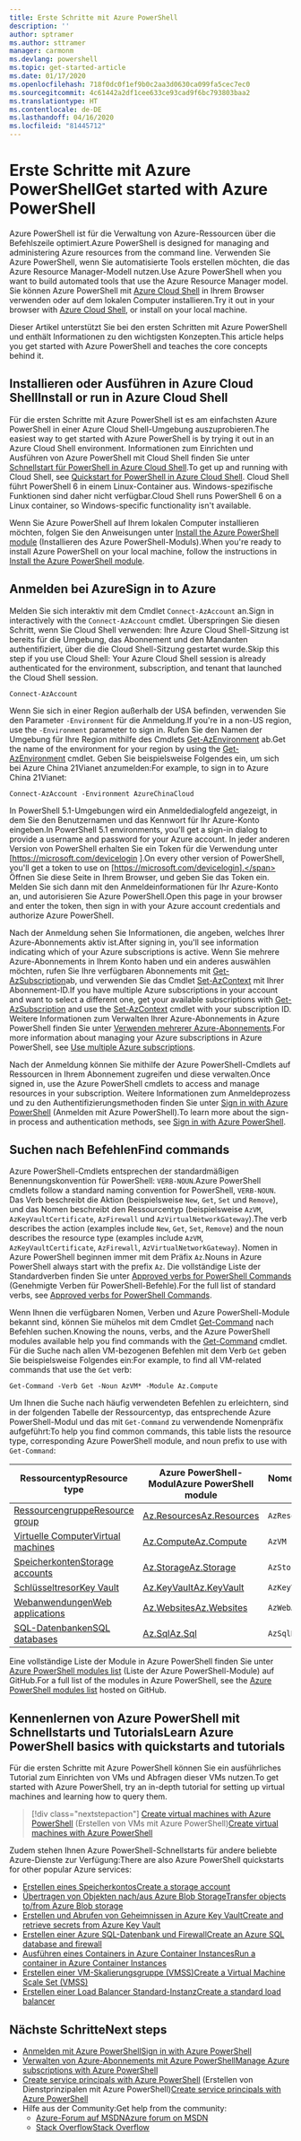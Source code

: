 ```yaml
---
title: Erste Schritte mit Azure PowerShell
description: ''
author: sptramer
ms.author: sttramer
manager: carmonm
ms.devlang: powershell
ms.topic: get-started-article
ms.date: 01/17/2020
ms.openlocfilehash: 718f0dc0f1ef9b0c2aa3d0630ca099fa5cec7ec0
ms.sourcegitcommit: 4c61442a2df1cee633ce93cad9f6bc793803baa2
ms.translationtype: HT
ms.contentlocale: de-DE
ms.lasthandoff: 04/16/2020
ms.locfileid: "81445712"
---
```

# <a name="get-started-with-azure-powershell"></a><span data-ttu-id="272b7-102">Erste Schritte mit Azure PowerShell</span><span class="sxs-lookup"><span data-stu-id="272b7-102">Get started with Azure PowerShell</span></span>

<span data-ttu-id="272b7-103">Azure PowerShell ist für die Verwaltung von Azure-Ressourcen über die Befehlszeile optimiert.</span><span class="sxs-lookup"><span data-stu-id="272b7-103">Azure PowerShell is designed for managing and administering Azure resources from the command line.</span></span> <span data-ttu-id="272b7-104">Verwenden Sie Azure PowerShell, wenn Sie automatisierte Tools erstellen möchten, die das Azure Resource Manager-Modell nutzen.</span><span class="sxs-lookup"><span data-stu-id="272b7-104">Use Azure PowerShell when you want to build automated tools that use the Azure Resource Manager model.</span></span>
<span data-ttu-id="272b7-105">Sie können Azure PowerShell mit [Azure Cloud Shell](/azure/cloud-shell/overview) in Ihrem Browser verwenden oder auf dem lokalen Computer installieren.</span><span class="sxs-lookup"><span data-stu-id="272b7-105">Try it out in your browser with [Azure Cloud Shell](/azure/cloud-shell/overview), or install on your local machine.</span></span>

<span data-ttu-id="272b7-106">Dieser Artikel unterstützt Sie bei den ersten Schritten mit Azure PowerShell und enthält Informationen zu den wichtigsten Konzepten.</span><span class="sxs-lookup"><span data-stu-id="272b7-106">This article helps you get started with Azure PowerShell and teaches the core concepts behind it.</span></span>

## <a name="install-or-run-in-azure-cloud-shell"></a><span data-ttu-id="272b7-107">Installieren oder Ausführen in Azure Cloud Shell</span><span class="sxs-lookup"><span data-stu-id="272b7-107">Install or run in Azure Cloud Shell</span></span>

<span data-ttu-id="272b7-108">Für die ersten Schritte mit Azure PowerShell ist es am einfachsten Azure PowerShell in einer Azure Cloud Shell-Umgebung auszuprobieren.</span><span class="sxs-lookup"><span data-stu-id="272b7-108">The easiest way to get started with Azure PowerShell is by trying it out in an Azure Cloud Shell environment.</span></span>
<span data-ttu-id="272b7-109">Informationen zum Einrichten und Ausführen von Azure PowerShell mit Cloud Shell finden Sie unter [Schnellstart für PowerShell in Azure Cloud Shell](/azure/cloud-shell/quickstart-powershell).</span><span class="sxs-lookup"><span data-stu-id="272b7-109">To get up and running with Cloud Shell, see [Quickstart for PowerShell in Azure Cloud Shell](/azure/cloud-shell/quickstart-powershell).</span></span>
<span data-ttu-id="272b7-110">Cloud Shell führt PowerShell 6 in einem Linux-Container aus. Windows-spezifische Funktionen sind daher nicht verfügbar.</span><span class="sxs-lookup"><span data-stu-id="272b7-110">Cloud Shell runs PowerShell 6 on a Linux container, so Windows-specific functionality isn't available.</span></span>

<span data-ttu-id="272b7-111">Wenn Sie Azure PowerShell auf Ihrem lokalen Computer installieren möchten, folgen Sie den Anweisungen unter [Install the Azure PowerShell module](install-az-ps.md) (Installieren des Azure PowerShell-Moduls).</span><span class="sxs-lookup"><span data-stu-id="272b7-111">When you're ready to install Azure PowerShell on your local machine, follow the instructions in [Install the Azure PowerShell module](install-az-ps.md).</span></span>

## <a name="sign-in-to-azure"></a><span data-ttu-id="272b7-112">Anmelden bei Azure</span><span class="sxs-lookup"><span data-stu-id="272b7-112">Sign in to Azure</span></span>

<span data-ttu-id="272b7-113">Melden Sie sich interaktiv mit dem Cmdlet `Connect-AzAccount` an.</span><span class="sxs-lookup"><span data-stu-id="272b7-113">Sign in interactively with the `Connect-AzAccount` cmdlet.</span></span> <span data-ttu-id="272b7-114">Überspringen Sie diesen Schritt, wenn Sie Cloud Shell verwenden: Ihre Azure Cloud Shell-Sitzung ist bereits für die Umgebung, das Abonnement und den Mandanten authentifiziert, über die die Cloud Shell-Sitzung gestartet wurde.</span><span class="sxs-lookup"><span data-stu-id="272b7-114">Skip this step if you use Cloud Shell: Your Azure Cloud Shell session is already authenticated for the environment, subscription, and tenant that launched the Cloud Shell session.</span></span>

```azurepowershell-interactive
Connect-AzAccount
```

<span data-ttu-id="272b7-115">Wenn Sie sich in einer Region außerhalb der USA befinden, verwenden Sie den Parameter `-Environment` für die Anmeldung.</span><span class="sxs-lookup"><span data-stu-id="272b7-115">If you're in a non-US region, use the `-Environment` parameter to sign in.</span></span> <span data-ttu-id="272b7-116">Rufen Sie den Namen der Umgebung für Ihre Region mithilfe des Cmdlets [Get-AzEnvironment](/powershell/module/Az.Accounts/Get-AzEnvironment) ab.</span><span class="sxs-lookup"><span data-stu-id="272b7-116">Get the name of the environment for your region by using the [Get-AzEnvironment](/powershell/module/Az.Accounts/Get-AzEnvironment) cmdlet.</span></span> <span data-ttu-id="272b7-117">Geben Sie beispielsweise Folgendes ein, um sich bei Azure China 21Vianet anzumelden:</span><span class="sxs-lookup"><span data-stu-id="272b7-117">For example, to sign in to Azure China 21Vianet:</span></span>

```azurepowershell-interactive
Connect-AzAccount -Environment AzureChinaCloud
```

<span data-ttu-id="272b7-118">In PowerShell 5.1-Umgebungen wird ein Anmeldedialogfeld angezeigt, in dem Sie den Benutzernamen und das Kennwort für Ihr Azure-Konto eingeben.</span><span class="sxs-lookup"><span data-stu-id="272b7-118">In PowerShell 5.1 environments, you'll get a sign-in dialog to provide a username and password for your Azure account.</span></span> <span data-ttu-id="272b7-119">In jeder anderen Version von PowerShell erhalten Sie ein Token für die Verwendung unter [https://microsoft.com/devicelogin ].</span><span class="sxs-lookup"><span data-stu-id="272b7-119">On every other version of PowerShell, you'll get a token to use on [https://microsoft.com/devicelogin].</span></span>
<span data-ttu-id="272b7-120">Öffnen Sie diese Seite in Ihrem Browser, und geben Sie das Token ein. Melden Sie sich dann mit den Anmeldeinformationen für Ihr Azure-Konto an, und autorisieren Sie Azure PowerShell.</span><span class="sxs-lookup"><span data-stu-id="272b7-120">Open this page in your browser and enter the token, then sign in with your Azure account credentials and authorize Azure PowerShell.</span></span>

<span data-ttu-id="272b7-121">Nach der Anmeldung sehen Sie Informationen, die angeben, welches Ihrer Azure-Abonnements aktiv ist.</span><span class="sxs-lookup"><span data-stu-id="272b7-121">After signing in, you'll see information indicating which of your Azure subscriptions is active.</span></span> <span data-ttu-id="272b7-122">Wenn Sie mehrere Azure-Abonnements in Ihrem Konto haben und ein anderes auswählen möchten, rufen Sie Ihre verfügbaren Abonnements mit [Get-AzSubscription](/powershell/module/az.accounts/get-azsubscription)ab, und verwenden Sie das Cmdlet [Set-AzContext](/powershell/module/az.accounts/set-azcontext) mit Ihrer Abonnement-ID.</span><span class="sxs-lookup"><span data-stu-id="272b7-122">If you have multiple Azure subscriptions in your account and want to select a different one, get your available subscriptions with [Get-AzSubscription](/powershell/module/az.accounts/get-azsubscription) and use the [Set-AzContext](/powershell/module/az.accounts/set-azcontext) cmdlet with your subscription ID.</span></span>
<span data-ttu-id="272b7-123">Weitere Informationen zum Verwalten Ihrer Azure-Abonnements in Azure PowerShell finden Sie unter [Verwenden mehrerer Azure-Abonnements](manage-subscriptions-azureps.md).</span><span class="sxs-lookup"><span data-stu-id="272b7-123">For more information about managing your Azure subscriptions in Azure PowerShell, see [Use multiple Azure subscriptions](manage-subscriptions-azureps.md).</span></span>

<span data-ttu-id="272b7-124">Nach der Anmeldung können Sie mithilfe der Azure PowerShell-Cmdlets auf Ressourcen in Ihrem Abonnement zugreifen und diese verwalten.</span><span class="sxs-lookup"><span data-stu-id="272b7-124">Once signed in, use the Azure PowerShell cmdlets to access and manage resources in your subscription.</span></span> <span data-ttu-id="272b7-125">Weitere Informationen zum Anmeldeprozess und zu den Authentifizierungsmethoden finden Sie unter [Sign in with Azure PowerShell](authenticate-azureps.md) (Anmelden mit Azure PowerShell).</span><span class="sxs-lookup"><span data-stu-id="272b7-125">To learn more about the sign-in process and authentication methods, see [Sign in with Azure PowerShell](authenticate-azureps.md).</span></span>

## <a name="find-commands"></a><span data-ttu-id="272b7-126">Suchen nach Befehlen</span><span class="sxs-lookup"><span data-stu-id="272b7-126">Find commands</span></span>

<span data-ttu-id="272b7-127">Azure PowerShell-Cmdlets entsprechen der standardmäßigen Benennungskonvention für PowerShell: `VERB-NOUN`.</span><span class="sxs-lookup"><span data-stu-id="272b7-127">Azure PowerShell cmdlets follow a standard naming convention for PowerShell, `VERB-NOUN`.</span></span> <span data-ttu-id="272b7-128">Das Verb beschreibt die Aktion (beispielsweise `New`, `Get`, `Set` und `Remove`), und das Nomen beschreibt den Ressourcentyp (beispielsweise `AzVM`, `AzKeyVaultCertificate`, `AzFirewall` und `AzVirtualNetworkGateway`).</span><span class="sxs-lookup"><span data-stu-id="272b7-128">The verb describes the action (examples include `New`, `Get`, `Set`, `Remove`) and the noun describes the resource type (examples include `AzVM`, `AzKeyVaultCertificate`, `AzFirewall`, `AzVirtualNetworkGateway`).</span></span> <span data-ttu-id="272b7-129">Nomen in Azure PowerShell beginnen immer mit dem Präfix `Az`.</span><span class="sxs-lookup"><span data-stu-id="272b7-129">Nouns in Azure PowerShell always start with the prefix `Az`.</span></span> <span data-ttu-id="272b7-130">Die vollständige Liste der Standardverben finden Sie unter [Approved verbs for PowerShell Commands](/powershell/scripting/developer/cmdlet/approved-verbs-for-windows-powershell-commands) (Genehmigte Verben für PowerShell-Befehle).</span><span class="sxs-lookup"><span data-stu-id="272b7-130">For the full list of standard verbs, see [Approved verbs for PowerShell Commands](/powershell/scripting/developer/cmdlet/approved-verbs-for-windows-powershell-commands).</span></span>

<span data-ttu-id="272b7-131">Wenn Ihnen die verfügbaren Nomen, Verben und Azure PowerShell-Module bekannt sind, können Sie mühelos mit dem Cmdlet [Get-Command](/powershell/module/microsoft.powershell.core/get-command) nach Befehlen suchen.</span><span class="sxs-lookup"><span data-stu-id="272b7-131">Knowing the nouns, verbs, and the Azure PowerShell modules available help you find commands with the [Get-Command](/powershell/module/microsoft.powershell.core/get-command) cmdlet.</span></span> <span data-ttu-id="272b7-132">Für die Suche nach allen VM-bezogenen Befehlen mit dem Verb `Get` geben Sie beispielsweise Folgendes ein:</span><span class="sxs-lookup"><span data-stu-id="272b7-132">For example, to find all VM-related commands that use the `Get` verb:</span></span>

```powershell-interactive
Get-Command -Verb Get -Noun AzVM* -Module Az.Compute
```

<span data-ttu-id="272b7-133">Um Ihnen die Suche nach häufig verwendeten Befehlen zu erleichtern, sind in der folgenden Tabelle der Ressourcentyp, das entsprechende Azure PowerShell-Modul und das mit `Get-Command` zu verwendende Nomenpräfix aufgeführt:</span><span class="sxs-lookup"><span data-stu-id="272b7-133">To help you find common commands, this table lists the resource type, corresponding Azure PowerShell module, and noun prefix to use with `Get-Command`:</span></span>

| <span data-ttu-id="272b7-134">Ressourcentyp</span><span class="sxs-lookup"><span data-stu-id="272b7-134">Resource type</span></span> | <span data-ttu-id="272b7-135">Azure PowerShell-Modul</span><span class="sxs-lookup"><span data-stu-id="272b7-135">Azure PowerShell module</span></span> | <span data-ttu-id="272b7-136">Nomenpräfix</span><span class="sxs-lookup"><span data-stu-id="272b7-136">Noun prefix</span></span> |
|---------------|-------------------------|----------------|
| [<span data-ttu-id="272b7-137">Ressourcengruppe</span><span class="sxs-lookup"><span data-stu-id="272b7-137">Resource group</span></span>](/azure/azure-resource-manager/resource-group-overview) | [<span data-ttu-id="272b7-138">Az.Resources</span><span class="sxs-lookup"><span data-stu-id="272b7-138">Az.Resources</span></span>](/powershell/module/az.resources#resources) | `AzResourceGroup` |
| [<span data-ttu-id="272b7-139">Virtuelle Computer</span><span class="sxs-lookup"><span data-stu-id="272b7-139">Virtual machines</span></span>](/azure/virtual-machines) | [<span data-ttu-id="272b7-140">Az.Compute</span><span class="sxs-lookup"><span data-stu-id="272b7-140">Az.Compute</span></span>](/powershell/module/az.compute#virtual_machines) | `AzVM` |
| [<span data-ttu-id="272b7-141">Speicherkonten</span><span class="sxs-lookup"><span data-stu-id="272b7-141">Storage accounts</span></span>](/azure/storage/common/storage-introduction) | [<span data-ttu-id="272b7-142">Az.Storage</span><span class="sxs-lookup"><span data-stu-id="272b7-142">Az.Storage</span></span>](/powershell/module/az.storage/) | `AzStorageAccount` |
| [<span data-ttu-id="272b7-143">Schlüsseltresor</span><span class="sxs-lookup"><span data-stu-id="272b7-143">Key Vault</span></span>](/azure/key-vault/key-vault-whatis) | [<span data-ttu-id="272b7-144">Az.KeyVault</span><span class="sxs-lookup"><span data-stu-id="272b7-144">Az.KeyVault</span></span>](/powershell/module/az.keyvault) | `AzKeyVault` |
| [<span data-ttu-id="272b7-145">Webanwendungen</span><span class="sxs-lookup"><span data-stu-id="272b7-145">Web applications</span></span>](/azure/app-service) | [<span data-ttu-id="272b7-146">Az.Websites</span><span class="sxs-lookup"><span data-stu-id="272b7-146">Az.Websites</span></span>](/powershell/module/az.websites) | `AzWebApp` |
| [<span data-ttu-id="272b7-147">SQL-Datenbanken</span><span class="sxs-lookup"><span data-stu-id="272b7-147">SQL databases</span></span>](/azure/sql-database) | [<span data-ttu-id="272b7-148">Az.Sql</span><span class="sxs-lookup"><span data-stu-id="272b7-148">Az.Sql</span></span>](/powershell/module/az.sql) | `AzSqlDatabase` |

<span data-ttu-id="272b7-149">Eine vollständige Liste der Module in Azure PowerShell finden Sie unter [Azure PowerShell modules list](https://github.com/Azure/azure-powershell/blob/master/documentation/azure-powershell-modules.md) (Liste der Azure PowerShell-Module) auf GitHub.</span><span class="sxs-lookup"><span data-stu-id="272b7-149">For a full list of the modules in Azure PowerShell, see the [Azure PowerShell modules list](https://github.com/Azure/azure-powershell/blob/master/documentation/azure-powershell-modules.md) hosted on GitHub.</span></span>

## <a name="learn-azure-powershell-basics-with-quickstarts-and-tutorials"></a><span data-ttu-id="272b7-150">Kennenlernen von Azure PowerShell mit Schnellstarts und Tutorials</span><span class="sxs-lookup"><span data-stu-id="272b7-150">Learn Azure PowerShell basics with quickstarts and tutorials</span></span>

<span data-ttu-id="272b7-151">Für die ersten Schritte mit Azure PowerShell können Sie ein ausführliches Tutorial zum Einrichten von VMs und Abfragen dieser VMs nutzen.</span><span class="sxs-lookup"><span data-stu-id="272b7-151">To get started with Azure PowerShell, try an in-depth tutorial for setting up virtual machines and learning how to query them.</span></span>

> [!div class="nextstepaction"]
> <span data-ttu-id="272b7-152">[Create virtual machines with Azure PowerShell](azureps-vm-tutorial.yml) (Erstellen von VMs mit Azure PowerShell)</span><span class="sxs-lookup"><span data-stu-id="272b7-152">[Create virtual machines with Azure PowerShell](azureps-vm-tutorial.yml)</span></span>

<span data-ttu-id="272b7-153">Zudem stehen Ihnen Azure PowerShell-Schnellstarts für andere beliebte Azure-Dienste zur Verfügung:</span><span class="sxs-lookup"><span data-stu-id="272b7-153">There are also Azure PowerShell quickstarts for other popular Azure services:</span></span>

* [<span data-ttu-id="272b7-154">Erstellen eines Speicherkontos</span><span class="sxs-lookup"><span data-stu-id="272b7-154">Create a storage account</span></span>](/azure/storage/common/storage-quickstart-create-account?tabs=azure-powershell)
* [<span data-ttu-id="272b7-155">Übertragen von Objekten nach/aus Azure Blob Storage</span><span class="sxs-lookup"><span data-stu-id="272b7-155">Transfer objects to/from Azure Blob storage</span></span>](/azure/storage/blobs/storage-quickstart-blobs-powershell)
* [<span data-ttu-id="272b7-156">Erstellen und Abrufen von Geheimnissen in Azure Key Vault</span><span class="sxs-lookup"><span data-stu-id="272b7-156">Create and retrieve secrets from Azure Key Vault</span></span>](/azure/key-vault/quick-create-powershell)
* [<span data-ttu-id="272b7-157">Erstellen einer Azure SQL-Datenbank und Firewall</span><span class="sxs-lookup"><span data-stu-id="272b7-157">Create an Azure SQL database and firewall</span></span>](/azure/sql-database/scripts/sql-database-create-and-configure-database-powershell)
* [<span data-ttu-id="272b7-158">Ausführen eines Containers in Azure Container Instances</span><span class="sxs-lookup"><span data-stu-id="272b7-158">Run a container in Azure Container Instances</span></span>](/azure/container-instances/container-instances-quickstart-powershell)
* [<span data-ttu-id="272b7-159">Erstellen einer VM-Skalierungsgruppe (VMSS)</span><span class="sxs-lookup"><span data-stu-id="272b7-159">Create a Virtual Machine Scale Set (VMSS)</span></span>](/azure/virtual-machine-scale-sets/quick-create-powershell)
* [<span data-ttu-id="272b7-160">Erstellen einer Load Balancer Standard-Instanz</span><span class="sxs-lookup"><span data-stu-id="272b7-160">Create a standard load balancer</span></span>](/azure/load-balancer/quickstart-create-standard-load-balancer-powershell)

## <a name="next-steps"></a><span data-ttu-id="272b7-161">Nächste Schritte</span><span class="sxs-lookup"><span data-stu-id="272b7-161">Next steps</span></span>

* [<span data-ttu-id="272b7-162">Anmelden mit Azure PowerShell</span><span class="sxs-lookup"><span data-stu-id="272b7-162">Sign in with Azure PowerShell</span></span>](authenticate-azureps.md)
* [<span data-ttu-id="272b7-163">Verwalten von Azure-Abonnements mit Azure PowerShell</span><span class="sxs-lookup"><span data-stu-id="272b7-163">Manage Azure subscriptions with Azure PowerShell</span></span>](manage-subscriptions-azureps.md)
* <span data-ttu-id="272b7-164">[Create service principals with Azure PowerShell](create-azure-service-principal-azureps.md) (Erstellen von Dienstprinzipalen mit Azure PowerShell)</span><span class="sxs-lookup"><span data-stu-id="272b7-164">[Create service principals with Azure PowerShell](create-azure-service-principal-azureps.md)</span></span>
* <span data-ttu-id="272b7-165">Hilfe aus der Community:</span><span class="sxs-lookup"><span data-stu-id="272b7-165">Get help from the community:</span></span>
  * [<span data-ttu-id="272b7-166">Azure-Forum auf MSDN</span><span class="sxs-lookup"><span data-stu-id="272b7-166">Azure forum on MSDN</span></span>](https://go.microsoft.com/fwlink/p/?LinkId=320212)
  * [<span data-ttu-id="272b7-167">Stack Overflow</span><span class="sxs-lookup"><span data-stu-id="272b7-167">Stack Overflow</span></span>](https://go.microsoft.com/fwlink/?LinkId=320213)
